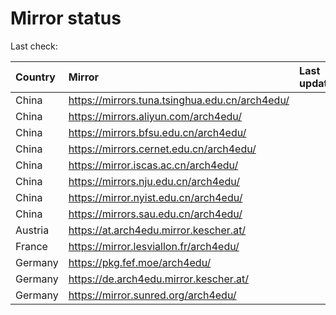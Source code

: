 <script src="./time.js"></script>
# Mirror status
Last check: <script type="text/javascript">localize(1736612707.9155254);</script>

|Country|Mirror|Last update|
|:------|:-----|:----------|
|China|https://mirrors.tuna.tsinghua.edu.cn/arch4edu/|<script type="text/javascript">localize(1736578142);</script>|
|China|https://mirrors.aliyun.com/arch4edu/|<script type="text/javascript">localize(1736578142);</script>|
|China|https://mirrors.bfsu.edu.cn/arch4edu/|<script type="text/javascript">localize(1736578142);</script>|
|China|https://mirrors.cernet.edu.cn/arch4edu/|<script type="text/javascript">localize(1736578142);</script>|
|China|https://mirror.iscas.ac.cn/arch4edu/|<script type="text/javascript">localize(1736578142);</script>|
|China|https://mirrors.nju.edu.cn/arch4edu/|<script type="text/javascript">localize(1736491310);</script>|
|China|https://mirror.nyist.edu.cn/arch4edu/|<script type="text/javascript">localize(1736578142);</script>|
|China|https://mirrors.sau.edu.cn/arch4edu/|<script type="text/javascript">localize(1731653531);</script>|
|Austria|https://at.arch4edu.mirror.kescher.at/|<script type="text/javascript">localize(1736578142);</script>|
|France|https://mirror.lesviallon.fr/arch4edu/|<script type="text/javascript">localize(1736534905);</script>|
|Germany|https://pkg.fef.moe/arch4edu/|<script type="text/javascript">localize(1736578142);</script>|
|Germany|https://de.arch4edu.mirror.kescher.at/|<script type="text/javascript">localize(1736578142);</script>|
|Germany|https://mirror.sunred.org/arch4edu/|<script type="text/javascript">localize(1736578142);</script>|

<script src="./tablefilter/tablefilter.js"></script>
<script src="./table.js"></script>